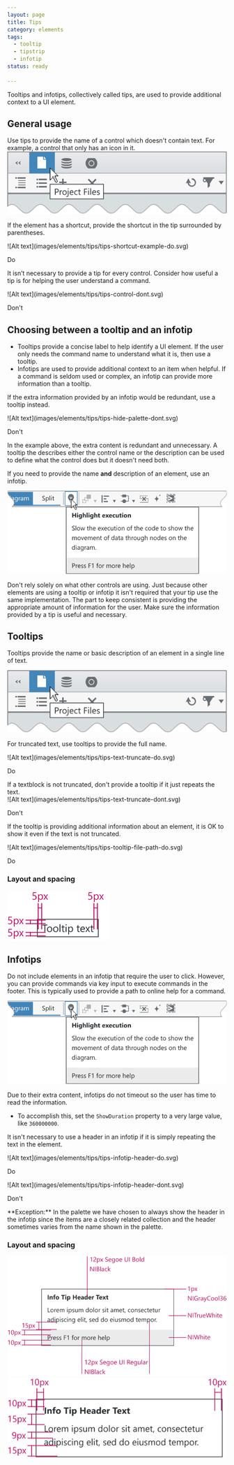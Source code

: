 ```yaml
---
layout: page
title: Tips
category: elements
tags:
  - tooltip
  - tipstrip
  - infotip
status: ready

---
```

Tooltips and infotips, collectively called tips, are used to provide additional context to a UI element.

## General usage
Use tips to provide the name of a control which doesn't contain text. For example, a control that only has an icon in it.  
![Alt text](images/elements/tips/tips-example-tooltip.svg)


If the element has a shortcut, provide the shortcut in the tip surrounded by parentheses.
<div class="do" markdown="1">
![Alt text](images/elements/tips/tips-shortcut-example-do.svg)  

Do
</div>

It isn’t necessary to provide a tip for every control. Consider how useful a tip is for helping the user understand a command.
<div class="dont" markdown="1">
![Alt text](images/elements/tips/tips-control-dont.svg)  

Don't
</div>

## Choosing between a tooltip and an infotip
- Tooltips provide a concise label to help identify a UI element. If the user only needs the command name to understand what it is, then use a tooltip.
- Infotips are used to provide additional context to an item when helpful. If a command is seldom used or complex, an infotip can provide more information than a tooltip.

If the extra information provided by an infotip would be redundant, use a tooltip instead.

<div class="dont" markdown="1">
![Alt text](images/elements/tips/tips-hide-palette-dont.svg)  

Don't
</div>
In the example above, the extra content is redundant and unnecessary. A tooltip the describes either the control name or the description can be used to define what the control does but it doesn't need both.


If you need to provide the name **and** description of an element, use an infotip.
  
![Alt text](images/elements/tips/tips-highlight-execution.svg)

Don't rely solely on what other controls are using. Just because other elements are using a tooltip or infotip it isn't required that your tip use the same implementation. The part to keep consistent is providing the appropriate amount of information for the user. Make sure the information provided by a tip is useful and necessary.


## Tooltips
Tooltips provide the name or basic description of an element in a single line of text.

![Alt text](images/elements/tips/tips-example-tooltip.svg)


For truncated text, use tooltips to provide the full name.  
<div class="do" markdown="1">
![Alt text](images/elements/tips/tips-text-truncate-do.svg)  

Do
</div>
If a textblock is not truncated, don't provide a tooltip if it just repeats the text.  
<div class="dont" markdown="1">
![Alt text](images/elements/tips/tips-text-truncate-dont.svg)  

Don't
</div>


If the tooltip is providing additional information about an element, it is OK to show it even if the text is not truncated.  
<div class="do" markdown="1">
![Alt text](images/elements/tips/tips-tooltip-file-path-do.svg)  

Do
</div>

### Layout and spacing
![Alt text](images/elements/tips/tips-visual-spec-tooltip.svg)  


## Infotips
Do not include elements in an infotip that require the user to click. However, you can provide commands via key input to execute commands in the footer. This is typically used to provide a path to online help for a command.

![Alt text](images/elements/tips/tips-highlight-execution.svg)

Due to their extra content, infotips do not timeout so the user has time to read the information.
  - To accomplish this, set the `ShowDuration` property to a very large value, like `360000000`.

It isn't necessary to use a header in an infotip if it is simply repeating the text in the element. 
<div class="do" markdown="1">
![Alt text](images/elements/tips/tips-infotip-header-do.svg)  

Do
</div>
<div class="dont" markdown="1">
![Alt text](images/elements/tips/tips-infotip-header-dont.svg)  

Don't
</div>
**Exception:** In the palette we have chosen to always show the header in the infotip since the items are a closely related collection and the header sometimes varies from the name shown in the palette.

### Layout and spacing
![Alt text](images/elements/tips/tips-visual-spec-infotip-footer.svg)     
![Alt text](images/elements/tips/tips-visual-spec-infotip-no-footer.svg)  

